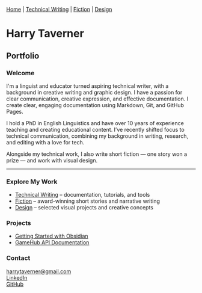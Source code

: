 [Home](index.md) | [Technical Writing](technical-writing.md) | [Fiction](fiction.md) | [Design](design.md)

# Harry Taverner
## Portfolio

### Welcome

I'm a linguist and educator turned aspiring technical writer, with a background in creative writing and graphic design. I have a passion for clear communication, creative expression, and effective documentation. I create clear, engaging documentation using Markdown, Git, and GitHub Pages.

I hold a PhD in English Linguistics and have over 10 years of experience teaching and creating educational content. I’ve recently shifted focus to technical communication, combining my background in writing, research, and editing with a love for tech.  

Alongside my technical work, I also write short fiction — one story won a prize — and work with visual design.

---

### Explore My Work

- [Technical Writing](technical-writing.md) – documentation, tutorials, and tools
- [Fiction](fiction.md) – award-winning short stories and narrative writing
- [Design](design.md) – selected visual projects and creative concepts

### Projects
- [Getting Started with Obsidian](obsidian-tutorial.md)
- [GameHub API Documentation](gamehub-api.md)

### Contact
harrytaverner@gmail.com  
[LinkedIn](https://linkedin.com/in/htaverner)  
[GitHub](https://github.com/yourusername)
